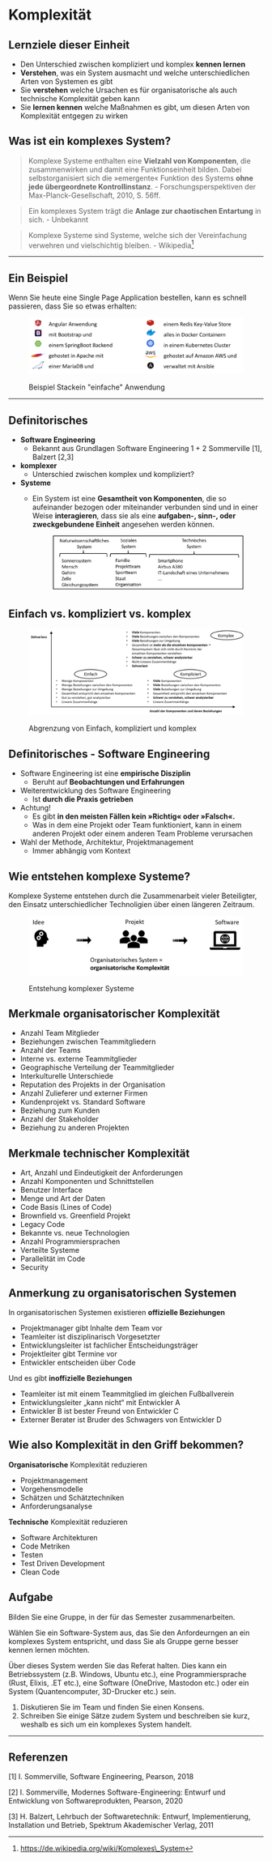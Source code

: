 # Komplexität

## Lernziele dieser Einheit

* Den Unterschied zwischen kompliziert und komplex **kennen lernen**
* **Verstehen**, was ein System ausmacht und welche unterschiedlichen Arten von Systemen es gibt
* Sie **verstehen** welche Ursachen es für organisatorische als auch technische Komplexität geben kann
* Sie **lernen kennen** welche Maßnahmen es gibt, um diesen Arten von Komplexität entgegen zu wirken

## Was ist ein komplexes System?

> Komplexe Systeme enthalten eine **Vielzahl von Komponenten**, die zusammenwirken und damit eine Funktionseinheit bilden. Dabei selbstorganisiert sich die »emergente« Funktion des Systems **ohne jede übergeordnete Kontrollinstanz**. - Forschungsperspektiven der Max-Planck-Gesellschaft, 2010, S. 56ff.

> Ein komplexes System trägt die **Anlage zur chaotischen Entartung** in sich. - Unbekannt

> Komplexe Systeme sind Systeme, welche sich der Vereinfachung verwehren und vielschichtig bleiben. - Wikipedia[^1]

***

## Ein Beispiel

Wenn Sie heute eine Single Page Application bestellen, kann es schnell passieren, dass Sie so etwas erhalten:

<figure><img src=".gitbook/assets/seks.01.tech_stack.png" alt=""><figcaption><p>Beispiel Stackein "einfache" Anwendung</p></figcaption></figure>

***

## Definitorisches

* **Software Engineering**
  * Bekannt aus Grundlagen Software Engineering 1 + 2 Sommerville \[1], Balzert \[2,3]
* **komplexer**
  * Unterschied zwischen komplex und kompliziert?
* **Systeme**
  *   Ein System ist eine **Gesamtheit von Komponenten**, die so aufeinander bezogen oder miteinander verbunden sind und in einer Weise **interagieren**, dass sie als eine **aufgaben-, sinn-, oder zweckgebundene Einheit** angesehen werden können.



      <figure><img src=".gitbook/assets/seks.01.system.png" alt=""><figcaption></figcaption></figure>

## Einfach vs. kompliziert vs. komplex

<figure><img src=".gitbook/assets/seks.01.kompliziert-komplex.png" alt=""><figcaption><p>Abgrenzung von Einfach, kompliziert und komplex</p></figcaption></figure>

## Definitorisches - Software Engineering

* Software Engineering ist eine **empirische Disziplin**
  * Beruht auf **Beobachtungen und Erfahrungen**
* Weiterentwicklung des Software Engineering
  * Ist **durch die Praxis getrieben**
* Achtung!
  * Es gibt **in den meisten Fällen kein »Richtig« oder »Falsch«.**
  * Was in dem eine Projekt oder Team funktioniert, kann in einem anderen Projekt oder einem anderen Team Probleme verursachen
* Wahl der Methode, Architektur, Projektmanagement
  * Immer abhängig vom Kontext

## Wie entstehen komplexe Systeme?

Komplexe Systeme entstehen durch die Zusammenarbeit vieler Beteiligter, den Einsatz unterschiedlicher Technoligien über einen längeren Zeitraum.

<figure><img src=".gitbook/assets/seks.01.idea.de.png" alt=""><figcaption><p>Entstehung komplexer Systeme</p></figcaption></figure>

## Merkmale organisatorischer Komplexität

* Anzahl Team Mitglieder
* Beziehungen zwischen Teammitgliedern
* Anzahl der Teams
* Interne vs. externe Teammitglieder
* Geographische Verteilung der Teammitglieder
* Interkulturelle Unterschiede
* Reputation des Projekts in der Organisation
* Anzahl Zulieferer und externer Firmen
* Kundenprojekt vs. Standard Software
* Beziehung zum Kunden
* Anzahl der Stakeholder
* Beziehung zu anderen Projekten

## Merkmale technischer Komplexität

* Art, Anzahl und Eindeutigkeit der Anforderungen
* Anzahl Komponenten und Schnittstellen
* Benutzer Interface
* Menge und Art der Daten
* Code Basis (Lines of Code)
* Brownfield vs. Greenfield Projekt
* Legacy Code
* Bekannte vs. neue Technologien
* Anzahl Programmiersprachen
* Verteilte Systeme
* Parallelität im Code
* Security

## Anmerkung zu organisatorischen Systemen

In organisatorischen Systemen existieren **offizielle Beziehungen**

* Projektmanager gibt Inhalte dem Team vor
* Teamleiter ist disziplinarisch Vorgesetzter
* Entwicklungsleiter ist fachlicher Entscheidungsträger
* Projektleiter gibt Termine vor
* Entwickler entscheiden über Code

Und es gibt **inoffizielle Beziehungen**

* Teamleiter ist mit einem Teammitglied im gleichen Fußballverein
* Entwicklungsleiter „kann nicht“ mit Entwickler A
* Entwickler B ist bester Freund von Entwickler C
* Externer Berater ist Bruder des Schwagers von Entwickler D

## Wie also Komplexität in den Griff bekommen?

**Organisatorische** Komplexität reduzieren

* Projektmanagement
* Vorgehensmodelle
* Schätzen und Schätztechniken
* Anforderungsanalyse

**Technische** Komplexität reduzieren

* Software Architekturen
* Code Metriken
* Testen
* Test Driven Development
* Clean Code

## Aufgabe

Bilden Sie eine Gruppe, in der für das Semester zusammenarbeiten.&#x20;

Wählen Sie ein Software-System aus, das Sie den Anfordeurngen an ein komplexes System entspricht, und dass Sie als Gruppe gerne besser kennen lernen möchten.&#x20;

Über dieses System werden Sie das Referat halten. Dies kann ein Betriebssystem (z.B. Windows, Ubuntu etc.), eine Programmiersprache (Rust, Elixis, .ET etc.), eine Software (OneDrive, Mastodon etc.) oder ein System (Quantencomputer, 3D-Drucker etc.) sein.&#x20;

1. Diskutieren Sie im Team und finden Sie einen Konsens.
2. Schreiben Sie einige Sätze zudem System und beschreiben sie kurz, weshalb es sich um ein komplexes System handelt.&#x20;



***

## Referenzen

\[1] I. Sommerville, Software Engineering, Pearson, 2018&#x20;

\[2] I. Sommerville, Modernes Software-Engineering: Entwurf und Entwicklung von Softwareprodukten, Pearson, 2020&#x20;

\[3] H. Balzert, Lehrbuch der Softwaretechnik: Entwurf, Implementierung, Installation und Betrieb, Spektrum Akademischer Verlag, 2011

[^1]: https://de.wikipedia.org/wiki/Komplexes\_System
